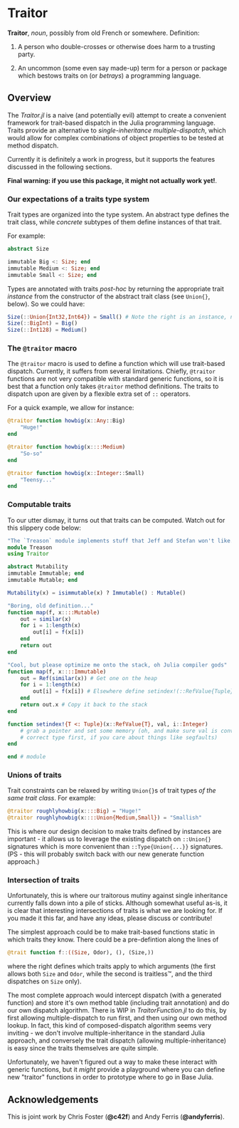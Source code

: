 # Traitor

**Traitor**, *noun*, possibly from old French or somewhere. Definition:

1. A person who double-crosses or otherwise does harm to a trusting party.

2. An uncommon (some even say made-up) term for a person or package which
bestows traits on (or *betrays*) a programming language.

## Overview

The *Traitor.jl* is a naive (and potentially evil) attempt to create a
convenient framework for trait-based dispatch in the Julia programming language.
Traits provide an alternative to *single-inheritance multiple-dispatch*,
which would allow for complex combinations of object properties to be tested
at method dispatch.

Currently it is definitely a work in progress, but it supports the features
discussed in the following sections.

**Final warning: if you use this package, it might not actually work yet!**.

### Our expectations of a traits type system

Trait types are organized into the type system. An abstract type defines the
trait class, while *concrete* subtypes of them define instances of that trait.

For example:

```julia
abstract Size

immutable Big <: Size; end
immutable Medium <: Size; end
immutable Small <: Size; end
```

Types are annotated with traits *post-hoc* by returning the appropriate trait
*instance* from the constructor of the abstract trait class (see `Union{}`,
below). So we could have:

```julia
Size(::Union{Int32,Int64}) = Small() # Note the right is an instance, not a type
Size(::BigInt) = Big()
Size(::Int128) = Medium()
```

### The `@traitor` macro

The `@traitor` macro is used to define a function which will use trait-based
dispatch. Currently, it suffers from several limitations. Chiefly, `@traitor`
functions are not very compatible with standard generic functions, so it is best
that a function only takes `@traitor` method definitions. The traits to
dispatch upon are given by a flexible extra set of `::` operators.

For a quick example, we allow for instance:
```julia
@traitor function howbig(x::Any::Big)
    "Huge!"
end

@traitor function howbig(x::::Medium)
    "So-so"
end

@traitor function howbig(x::Integer::Small)
    "Teensy..."
end
```

### Computable traits

To our utter dismay, it turns out that traits can be computed. Watch out for
this slippery code below:

```julia
"The `Treason` module implements stuff that Jeff and Stefan won't like."
module Treason
using Traitor

abstract Mutability
immutable Immutable; end
immutable Mutable; end

Mutability(x) = isimmutable(x) ? Immutable() : Mutable()

"Boring, old definition..."
function map(f, x::::Mutable)
    out = similar(x)
    for i = 1:length(x)
        out[i] = f(x[i])
    end
    return out
end

"Cool, but please optimize me onto the stack, oh Julia compiler gods"
function map(f, x::::Immutable)
    out = Ref(similar(x)) # Get one on the heap
    for i = 1:length(x)
        out[i] = f(x[i]) # Elsewhere define setindex!(::RefValue{Tuple}), etc
    end
    return out.x # Copy it back to the stack
end

function setindex!{T <: Tuple}(x::RefValue{T}, val, i::Integer)
    # grab a pointer and set some memory (oh, and make sure val is converted to
    # correct type first, if you care about things like segfaults)
end

end # module
```

### Unions of traits

Trait constraints can be relaxed by writing `Union{}`s of trait types *of the
same trait class*. For example:
```julia
@traitor roughlyhowbig(x::::Big) = "Huge!"
@traitor roughlyhowbig(x::::Union{Medium,Small}) = "Smallish"
```

This is where our design decision to make traits defined by instances are
important - it allows us to leverage the existing dispatch on `::Union{}` signatures
which is more convenient than `::Type{Union{...}}` signatures. (PS - this will
probably switch back with our new generate function approach.)

### Intersection of traits

Unfortunately, this is where our traitorous mutiny against single inheritance
currently falls down into a pile of sticks. Although somewhat useful as-is, it
is clear that interesting intersections of traits is what we are looking for.
If you made it this far, and have any ideas, please discuss or contribute!

The simplest approach could be to make trait-based functions static in which traits
they know. There could be a pre-defintion along the lines of

```julia
@trait function f::((Size, Odor), (), (Size,))
```
where the right defines which traits apply to which arguments (the first allows
both `Size` and `Odor`, while the second is traitless™, and the third dispatches
on `Size` only).

The most complete approach would intercept dispatch (with a generated function) and
store it's own method table (including trait annotation) and do our own dispatch
algorithm. There is WIP in *TraitorFunction.jl* to do this, by first allowing
multiple-dispatch to run first, and then using our own method lookup. In fact,
this kind of composed-dispatch algorithm seems very inviting - we don't involve
multiple-inheritance in the standard Julia approach, and conversely the trait
dispatch (allowing multiple-inheritance) is easy since the traits themselves are
quite simple.

Unfortunately, we haven't figured out a way to make these interact
with generic functions, but it *might* provide a playground where you can define
new "traitor" functions in order to prototype where to go in Base Julia.

## Acknowledgements

This is joint work by Chris Foster (**@c42f**) and Andy Ferris (**@andyferris**).
